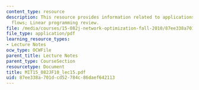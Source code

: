 ```yaml
---
content_type: resource
description: This resource provides information related to applications of network
  flows; Linear programming review.
file: /media/courses/15-082j-network-optimization-fall-2010/87ee338a701dcd52784c86daef642113_MIT15_082JF10_lec15.pdf
file_type: application/pdf
learning_resource_types:
- Lecture Notes
ocw_type: OCWFile
parent_title: Lecture Notes
parent_type: CourseSection
resourcetype: Document
title: MIT15_082JF10_lec15.pdf
uid: 87ee338a-701d-cd52-784c-86daef642113
---
```

